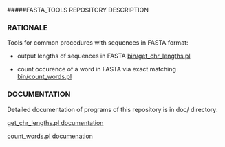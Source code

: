 #####FASTA_TOOLS REPOSITORY DESCRIPTION

### RATIONALE 

Tools for common procedures with sequences in FASTA format:

- output lengths of sequences in FASTA [bin/get_chr_lengths.pl](https://github.com/getopt/FASTA_TOOLS/blob/master/bin/get_chr_lengths.pl)

- count occurence of a word in FASTA via exact matching [bin/count_words.pl](https://github.com/getopt/FASTA_TOOLS/blob/master/bin/count_words.pl)



### DOCUMENTATION 

Detailed documentation of programs of this repository is in doc/ directory:

[get_chr_lengths.pl documentation](https://github.com/getopt/FASTA_TOOLS/blob/master/doc/get_chr_lengths.md)

[count_words.pl documenation](https://github.com/getopt/FASTA_TOOLS/blob/master/doc/count_words.md)


